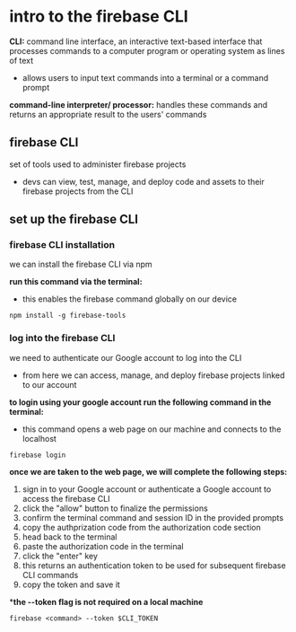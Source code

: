 # intro to the firebase CLI
**CLI:** command line interface, an interactive text-based interface that processes commands to a computer program or operating system as lines of text
- allows users to input text commands into a terminal or a command prompt

**command-line interpreter/ processor:** handles these commands and returns an appropriate result to the users' commands

## firebase CLI
set of tools used to administer firebase projects
- devs can view, test, manage, and deploy code and assets to their firebase projects from the CLI

## set up the firebase CLI

### firebase CLI installation
we can install the firebase CLI via npm 

**run this command via the terminal:**
- this enables the firebase command globally on our device

```
npm install -g firebase-tools
```

### log into the firebase CLI
we need to authenticate our Google account to log into the CLI
- from here we can access, manage, and deploy firebase projects linked to our account

**to login using your google account run the following command in the terminal:**
- this command opens a web page on our machine and connects to the localhost

```
firebase login 
```

**once we are taken to the web page, we will complete the following steps:**

1. sign in to your Google account or authenticate a Google account to access the firebase CLI
2. click the "allow" button to finalize the permissions
3. confirm the terminal command and session ID in the provided prompts
4. copy the authprization code from the authorization code section 
5. head back to the terminal
6. paste the authorization code in the terminal 
7. click the "enter" key
8. this returns an authentication token to be used for subsequent firebase CLI commands
9. copy the token and save it 

***the --token flag is not required on a local machine**
```
firebase <command> --token $CLI_TOKEN
```